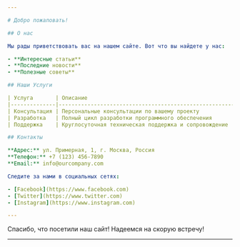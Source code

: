 ```yaml
---

# Добро пожаловать!

## О нас

Мы рады приветствовать вас на нашем сайте. Вот что вы найдете у нас:

- **Интересные статьи**
- **Последние новости**
- **Полезные советы**

## Наши Услуги

| Услуга       | Описание                                               | Цена   |
|--------------|--------------------------------------------------------|--------|
| Консультация | Персональные консультации по вашему проекту            | $100   |
| Разработка   | Полный цикл разработки программного обеспечения         | $1000  |
| Поддержка    | Круглосуточная техническая поддержка и сопровождение   | $500   |

## Контакты

**Адрес:** ул. Примерная, 1, г. Москва, Россия  
**Телефон:** +7 (123) 456-7890  
**Email:** info@ourcompany.com  

Следите за нами в социальных сетях:

- [Facebook](https://www.facebook.com)
- [Twitter](https://www.twitter.com)
- [Instagram](https://www.instagram.com)

---
```


Спасибо, что посетили наш сайт! Надеемся на скорую встречу!

---
